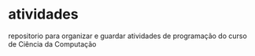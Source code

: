 # atividades
repositorio para organizar e guardar atividades de programação do curso de Ciência da Computação
 

